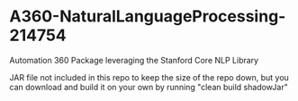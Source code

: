 # A360-NaturalLanguageProcessing-214754
 Automation 360 Package leveraging the Stanford Core NLP Library
 
 JAR file not included in this repo to keep the size of the repo down, but you can download and build it on your own by running "clean build shadowJar"
